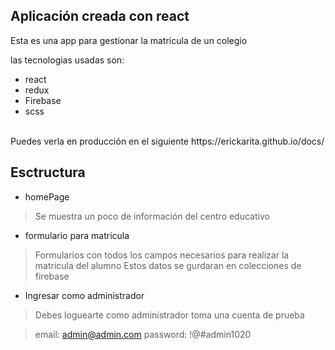 ## Aplicación creada con react 
Esta es una app para gestionar la matricula de un colegio <br>

las tecnologias usadas son:
- react
- redux
- Firebase
- scss
<br>
Puedes verla en producción en el siguiente https://erickarita.github.io/docs/ 

## Esctructura
* homePage
>Se muestra un poco de información del centro educativo

* formulario para matricula
>Formularios con todos los campos necesarios para realizar la matricula del alumno
>Estos datos se gurdaran en colecciones de firebase
* Ingresar como administrador
>Debes loguearte como administrador toma una cuenta de prueba

>email: admin@admin.com
>password: !@#admin1020
